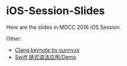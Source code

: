 # iOS-Session-Slides
Here are the slides in MDCC 2016 iOS Session.

Other:
- [Clang keynote by sunnyxx](https://github.com/MDCC2016/Clang)
- [Swift 链式语法应用/Demo](https://github.com/MDCC2016/SwiftChainingDemo)

